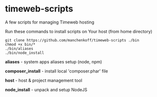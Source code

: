 # timeweb-scripts
A few scripts for managing Timeweb hosting

Run these commands to install scripts on Your host (from home directory)

```
git clone https://github.com/manchenkoff/timeweb-scripts ./bin
chmod +x bin/*
./bin/aliases
./bin/node_install
```

**aliases** - system apps aliases setup (node, npm)

**composer_install** - install local 'composer.phar' file

**host** - host & project management tool

**node_install** - unpack and setup NodeJS
